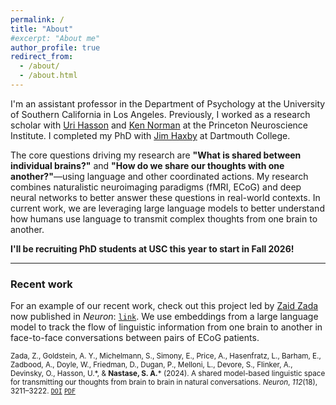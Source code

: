 ```yaml
---
permalink: /
title: "About"
#excerpt: "About me"
author_profile: true
redirect_from: 
  - /about/
  - /about.html
---
```


I'm an assistant professor in the Department of Psychology at the University of Southern California in Los Angeles. Previously, I worked as a research scholar with [Uri Hasson](https://www.hassonlab.com/) and [Ken Norman](https://compmem.princeton.edu/) at the Princeton Neuroscience Institute. I completed my PhD with [Jim Haxby](http://haxbylab.dartmouth.edu/) at Dartmouth College.

The core questions driving my research are **"What is shared between individual brains?"** and **"How do we share our thoughts with one another?"**—using language and other coordinated actions. My research combines naturalistic neuroimaging paradigms (fMRI, ECoG) and deep neural networks to better answer these questions in real-world contexts. In current work, we are leveraging large language models to better understand how humans use language to transmit complex thoughts from one brain to another.

**I'll be recruiting PhD students at USC this year to start in Fall 2026!**

---
### Recent work
For an example of our recent work, check out this project led by [Zaid Zada](https://zaidzada.com/) now published in *Neuron*: [`link`](https://doi.org/10.1016/j.neuron.2024.06.025). We use embeddings from a large language model to track the flow of linguistic information from one brain to another in face-to-face conversations between pairs of ECoG patients.

<sup>Zada, Z., Goldstein, A. Y., Michelmann, S., Simony, E., Price, A., Hasenfratz, L., Barham, E., Zadbood, A., Doyle, W., Friedman, D., Dugan, P., Melloni, L., Devore, S., Flinker, A., Devinsky, O., Hasson, U.\*, & **Nastase, S. A.**\* (2024). A shared model-based linguistic space for transmitting our thoughts from brain to brain in natural conversations. *Neuron*, *112*(18), 3211–3222. [`DOI`](https://doi.org/10.1016/j.neuron.2024.06.025) [`PDF`](https://snastase.github.io/files/Zada_Neuron_2024.pdf)</sup>
